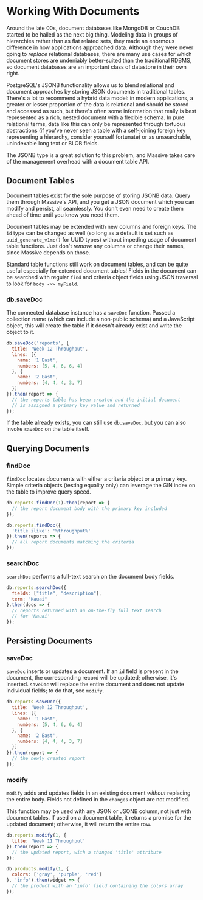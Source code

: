 # Working With Documents

Around the late 00s, document databases like MongoDB or CouchDB started to be hailed as the next big thing. Modeling data in groups of hierarchies rather than as flat related sets, they made an enormous difference in how applications approached data. Although they were never going to _replace_ relational databases, there are many use cases for which document stores are undeniably better-suited than the traditional RDBMS, so document databases are an important class of datastore in their own right.

PostgreSQL's JSONB functionality allows us to blend relational and document approaches by storing JSON documents in traditional tables. There's a lot to recommend a hybrid data model: in modern applications, a greater or lesser proportion of the data is relational and should be stored and accessed as such, but there's often some information that really is best represented as a rich, nested document with a flexible schema. In pure relational terms, data like this can only be represented through tortuous abstractions (if you've never seen a table with a self-joining foreign key representing a hierarchy, consider yourself fortunate) or as unsearchable, unindexable long text or BLOB fields.

The JSONB type is a great solution to this problem, and Massive takes care of the management overhead with a document table API.

## Document Tables

Document tables exist for the sole purpose of storing JSONB data. Query them through Massive's API, and you get a JSON document which you can modify and persist, all seamlessly. You don't even need to create them ahead of time until you know you need them.

Document tables may be extended with new columns and foreign keys. The `id` type can be changed as well (so long as a default is set such as `uuid_generate_v1mc()` for UUID types) without impeding usage of document table functions. Just don't _remove_ any columns or change their names, since Massive depends on those.

Standard table functions still work on document tables, and can be quite useful especially for extended document tables! Fields in the document can be searched with regular `find` and criteria object fields using JSON traversal to look for `body ->> myField`.

### db.saveDoc

The connected database instance has a `saveDoc` function. Passed a collection name (which can include a non-public schema) and a JavaScript object, this will create the table if it doesn't already exist and write the object to it.

```javascript
db.saveDoc('reports', {
  title: 'Week 12 Throughput',
  lines: [{
    name: '1 East',
    numbers: [5, 4, 6, 6, 4]
  }, {
    name: '2 East',
    numbers: [4, 4, 4, 3, 7]
  }]
}).then(report => {
  // the reports table has been created and the initial document
  // is assigned a primary key value and returned
});
```

If the table already exists, you can still use `db.saveDoc`, but you can also invoke `saveDoc` on the table itself.

## Querying Documents

### findDoc

`findDoc` locates documents with either a criteria object or a primary key. Simple criteria objects (testing equality only) can leverage the GIN index on the table to improve query speed.

```javascript
db.reports.findDoc(1).then(report => {
  // the report document body with the primary key included
});

db.reports.findDoc({
  'title ilike': '%throughput%'
}).then(reports => {
  // all report documents matching the criteria
});
```

### searchDoc

`searchDoc` performs a full-text search on the document body fields.

```javascript
db.reports.searchDoc({
  fields: ["title", "description"],
  term: "Kauai"
}.then(docs => {
  // reports returned with an on-the-fly full text search
  // for 'Kauai'
});
```

## Persisting Documents

### saveDoc

`saveDoc` inserts or updates a document. If an `id` field is present in the document, the corresponding record will be updated; otherwise, it's inserted. `saveDoc` will replace the entire document and does not update individual fields; to do that, see `modify`.

```javascript
db.reports.saveDoc({
  title: 'Week 12 Throughput',
  lines: [{
    name: '1 East',
    numbers: [5, 4, 6, 6, 4]
  }, {
    name: '2 East',
    numbers: [4, 4, 4, 3, 7]
  }]
}).then(report => {
  // the newly created report
});
```

### modify

`modify` adds and updates fields in an existing document _without_ replacing the entire body. Fields not defined in the `changes` object are not modified.

This function may be used with any JSON or JSONB column, not just with document tables. If used on a document table, it returns a promise for the updated document; otherwise, it will return the entire row.

```javascript
db.reports.modify(1, {
  title: 'Week 11 Throughput'
}).then(report => {
  // the updated report, with a changed 'title' attribute
});

db.products.modify(1, {
  colors: ['gray', 'purple', 'red']
}, 'info').then(widget => {
  // the product with an 'info' field containing the colors array
});
```
